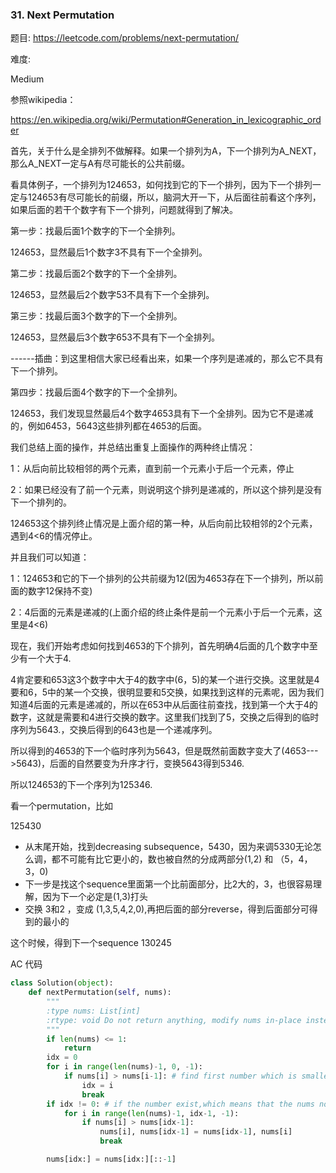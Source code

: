 
### 31. Next Permutation


题目:
<https://leetcode.com/problems/next-permutation/>


难度:

Medium

参照wikipedia：

<https://en.wikipedia.org/wiki/Permutation#Generation_in_lexicographic_order>

首先，关于什么是全排列不做解释。如果一个排列为A，下一个排列为A_NEXT，那么A_NEXT一定与A有尽可能长的公共前缀。

看具体例子，一个排列为124653，如何找到它的下一个排列，因为下一个排列一定与124653有尽可能长的前缀，所以，脑洞大开一下，从后面往前看这个序列，如果后面的若干个数字有下一个排列，问题就得到了解决。

第一步：找最后面1个数字的下一个全排列。

124653，显然最后1个数字3不具有下一个全排列。

第二步：找最后面2个数字的下一个全排列。

124653，显然最后2个数字53不具有下一个全排列。

第三步：找最后面3个数字的下一个全排列。

124653，显然最后3个数字653不具有下一个全排列。


------插曲：到这里相信大家已经看出来，如果一个序列是递减的，那么它不具有下一个排列。


第四步：找最后面4个数字的下一个全排列。

124653，我们发现显然最后4个数字4653具有下一个全排列。因为它不是递减的，例如6453，5643这些排列都在4653的后面。


我们总结上面的操作，并总结出重复上面操作的两种终止情况：

1：从后向前比较相邻的两个元素，直到前一个元素小于后一个元素，停止

2：如果已经没有了前一个元素，则说明这个排列是递减的，所以这个排列是没有下一个排列的。


124653这个排列终止情况是上面介绍的第一种，从后向前比较相邻的2个元素，遇到4<6的情况停止。

并且我们可以知道：

1：124653和它的下一个排列的公共前缀为12(因为4653存在下一个排列，所以前面的数字12保持不变)

2：4后面的元素是递减的(上面介绍的终止条件是前一个元素小于后一个元素，这里是4<6)


现在，我们开始考虑如何找到4653的下个排列，首先明确4后面的几个数字中至少有一个大于4.

4肯定要和653这3个数字中大于4的数字中(6，5)的某一个进行交换。这里就是4要和6，5中的某一个交换，很明显要和5交换，如果找到这样的元素呢，因为我们知道4后面的元素是递减的，所以在653中从后面往前查找，找到第一个大于4的数字，这就是需要和4进行交换的数字。这里我们找到了5，交换之后得到的临时序列为5643.，交换后得到的643也是一个递减序列。


所以得到的4653的下一个临时序列为5643，但是既然前面数字变大了(4653--->5643)，后面的自然要变为升序才行，变换5643得到5346.

所以124653的下一个序列为125346.

看一个permutation，比如

125430


- 从末尾开始，找到decreasing subsequence，5430，因为来调5330无论怎么调，都不可能有比它更小的，数也被自然的分成两部分(1,2) 和 （5，4，3，0)
- 下一步是找这个sequence里面第一个比前面部分，比2大的，3，也很容易理解，因为下一个必定是(1,3)打头
- 交换 3和2 ，变成 (1,3,5,4,2,0),再把后面的部分reverse，得到后面部分可得到的最小的

这个时候，得到下一个sequence 130245

AC 代码

```python
class Solution(object):
    def nextPermutation(self, nums):
        """
        :type nums: List[int]
        :rtype: void Do not return anything, modify nums in-place instead.
        """
        if len(nums) <= 1:
            return
        idx = 0
        for i in range(len(nums)-1, 0, -1):
            if nums[i] > nums[i-1]: # find first number which is smaller than it's after number
                idx = i
                break
        if idx != 0: # if the number exist,which means that the nums not like{5,4,3,2,1}
            for i in range(len(nums)-1, idx-1, -1):
                if nums[i] > nums[idx-1]:
                    nums[i], nums[idx-1] = nums[idx-1], nums[i]
                    break

        nums[idx:] = nums[idx:][::-1]
```


